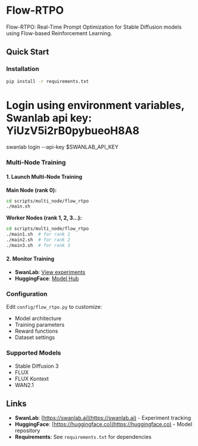 # Flow-RTPO

Flow-RTPO: Real-Time Prompt Optimization for Stable Diffusion models using Flow-based Reinforcement Learning.

## Quick Start

### Installation

```bash
pip install -r requirements.txt
```


# Login using environment variables, Swanlab api key: YiUzV5i2rB0pybueoH8A8
swanlab login --api-key $SWANLAB_API_KEY




### Multi-Node Training


#### 1. Launch Multi-Node Training

**Main Node (rank 0):** 
```bash
cd scripts/multi_node/flow_rtpo
./main.sh
```

**Worker Nodes (rank 1, 2, 3...):**
```bash
cd scripts/multi_node/flow_rtpo
./main1.sh  # for rank 1
./main2.sh  # for rank 2
./main3.sh  # for rank 3
```

#### 2. Monitor Training

- **SwanLab**: [View experiments](https://swanlab.ai)
- **HuggingFace**: [Model Hub](https://huggingface.co/models)

### Configuration

Edit `config/flow_rtpo.py` to customize:
- Model architecture
- Training parameters
- Reward functions
- Dataset settings

### Supported Models

- Stable Diffusion 3
- FLUX
- FLUX Kontext
- WAN2.1

## Links

- **SwanLab**: [https://swanlab.ai](https://swanlab.ai) - Experiment tracking
- **HuggingFace**: [https://huggingface.co](https://huggingface.co) - Model repository
- **Requirements**: See `requirements.txt` for dependencies


